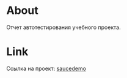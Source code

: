 # About

Отчет автотестирования учебного проекта.

# Link

Ссылка на проект: <a href="https://github.com/karbolinivan/Portfolio/tree/main/Selenium/saucedemo_POM" target="_blank">saucedemo</a>
